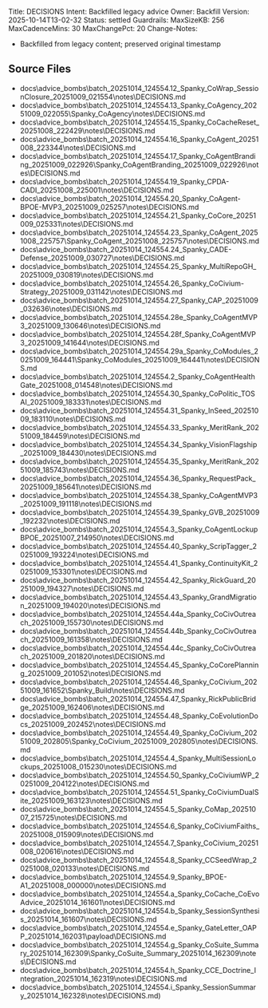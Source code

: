 Title: DECISIONS
Intent: Backfilled legacy advice
Owner: Backfill
Version: 2025-10-14T13-02-32
Status: settled
Guardrails:
  MaxSizeKB: 256
  MaxCadenceMins: 30
  MaxChangePct: 20
Change-Notes:
  - Backfilled from legacy content; preserved original timestamp

## Source Files
- docs\advice_bombs\batch_20251014_124554\.12_Spanky_CoWrap_SessionClosure_20251009_021554\notes\DECISIONS.md
- docs\advice_bombs\batch_20251014_124554\.13_Spanky_CoAgency_20251009_022055\Spanky_CoAgency\notes\DECISIONS.md
- docs\advice_bombs\batch_20251014_124554\.15_Spanky_CoCacheReset_20251008_222429\notes\DECISIONS.md
- docs\advice_bombs\batch_20251014_124554\.16_Spanky_CoAgent_20251008_223344\notes\DECISIONS.md
- docs\advice_bombs\batch_20251014_124554\.17_Spanky_CoAgentBranding_20251009_022926\Spanky_CoAgentBranding_20251009_022926\notes\DECISIONS.md
- docs\advice_bombs\batch_20251014_124554\.19_Spanky_CPDA-CADI_20251008_225001\notes\DECISIONS.md
- docs\advice_bombs\batch_20251014_124554\.20_Spanky_CoAgent-BPOE-MVP3_20251009_025257\notes\DECISIONS.md
- docs\advice_bombs\batch_20251014_124554\.21_Spanky_CoCore_20251009_025331\notes\DECISIONS.md
- docs\advice_bombs\batch_20251014_124554\.23_Spanky_CoAgent_20251008_225757\Spanky_CoAgent_20251008_225757\notes\DECISIONS.md
- docs\advice_bombs\batch_20251014_124554\.24_Spanky_CADE-Defense_20251009_030727\notes\DECISIONS.md
- docs\advice_bombs\batch_20251014_124554\.25_Spanky_MultiRepoGH_20251009_030819\notes\DECISIONS.md
- docs\advice_bombs\batch_20251014_124554\.26_Spanky_CoCivium-Strategy_20251009_031142\notes\DECISIONS.md
- docs\advice_bombs\batch_20251014_124554\.27_Spanky_CAP_20251009_032636\notes\DECISIONS.md
- docs\advice_bombs\batch_20251014_124554\.28e_Spanky_CoAgentMVP3_20251009_130646\notes\DECISIONS.md
- docs\advice_bombs\batch_20251014_124554\.28f_Spanky_CoAgentMVP3_20251009_141644\notes\DECISIONS.md
- docs\advice_bombs\batch_20251014_124554\.29a_Spanky_CoModules_20251009_164441\Spanky_CoModules_20251009_164441\notes\DECISIONS.md
- docs\advice_bombs\batch_20251014_124554\.2_Spanky_CoAgentHealthGate_20251008_014548\notes\DECISIONS.md
- docs\advice_bombs\batch_20251014_124554\.30_Spanky_CoPolitic_TOSAI_20251009_183331\notes\DECISIONS.md
- docs\advice_bombs\batch_20251014_124554\.31_Spanky_InSeed_20251009_183110\notes\DECISIONS.md
- docs\advice_bombs\batch_20251014_124554\.33_Spanky_MeritRank_20251009_184459\notes\DECISIONS.md
- docs\advice_bombs\batch_20251014_124554\.34_Spanky_VisionFlagship_20251009_184430\notes\DECISIONS.md
- docs\advice_bombs\batch_20251014_124554\.35_Spanky_MeritRank_20251009_185743\notes\DECISIONS.md
- docs\advice_bombs\batch_20251014_124554\.36_Spanky_RequestPack_20251009_185641\notes\DECISIONS.md
- docs\advice_bombs\batch_20251014_124554\.38_Spanky_CoAgentMVP3_20251009_191118\notes\DECISIONS.md
- docs\advice_bombs\batch_20251014_124554\.39_Spanky_GVB_20251009_192232\notes\DECISIONS.md
- docs\advice_bombs\batch_20251014_124554\.3_Spanky_CoAgentLockupBPOE_20251007_214950\notes\DECISIONS.md
- docs\advice_bombs\batch_20251014_124554\.40_Spanky_ScripTagger_20251009_193224\notes\DECISIONS.md
- docs\advice_bombs\batch_20251014_124554\.41_Spanky_ContinuityKit_20251009_153301\notes\DECISIONS.md
- docs\advice_bombs\batch_20251014_124554\.42_Spanky_RickGuard_20251009_194327\notes\DECISIONS.md
- docs\advice_bombs\batch_20251014_124554\.43_Spanky_GrandMigration_20251009_194020\notes\DECISIONS.md
- docs\advice_bombs\batch_20251014_124554\.44a_Spanky_CoCivOutreach_20251009_155730\notes\DECISIONS.md
- docs\advice_bombs\batch_20251014_124554\.44b_Spanky_CoCivOutreach_20251009_161358\notes\DECISIONS.md
- docs\advice_bombs\batch_20251014_124554\.44c_Spanky_CoCivOutreach_20251009_201820\notes\DECISIONS.md
- docs\advice_bombs\batch_20251014_124554\.45_Spanky_CoCorePlanning_20251009_201052\notes\DECISIONS.md
- docs\advice_bombs\batch_20251014_124554\.46_Spanky_CoCivium_20251009_161652\Spanky_Build\notes\DECISIONS.md
- docs\advice_bombs\batch_20251014_124554\.47_Spanky_RickPublicBridge_20251009_162406\notes\DECISIONS.md
- docs\advice_bombs\batch_20251014_124554\.48_Spanky_CoEvolutionDocs_20251009_202452\notes\DECISIONS.md
- docs\advice_bombs\batch_20251014_124554\.49_Spanky_CoCivium_20251009_202805\Spanky_CoCivium_20251009_202805\notes\DECISIONS.md
- docs\advice_bombs\batch_20251014_124554\.4_Spanky_MultiSessionLockups_20251008_015230\notes\DECISIONS.md
- docs\advice_bombs\batch_20251014_124554\.50_Spanky_CoCiviumWP_20251009_204122\notes\DECISIONS.md
- docs\advice_bombs\batch_20251014_124554\.51_Spanky_CoCiviumDualSite_20251009_163123\notes\DECISIONS.md
- docs\advice_bombs\batch_20251014_124554\.5_Spanky_CoMap_20251007_215725\notes\DECISIONS.md
- docs\advice_bombs\batch_20251014_124554\.6_Spanky_CoCiviumFaiths_20251008_015909\notes\DECISIONS.md
- docs\advice_bombs\batch_20251014_124554\.7_Spanky_CoCivium_20251008_020616\notes\DECISIONS.md
- docs\advice_bombs\batch_20251014_124554\.8_Spanky_CCSeedWrap_20251008_020133\notes\DECISIONS.md
- docs\advice_bombs\batch_20251014_124554\.9_Spanky_BPOE-A1_20251008_000000\notes\DECISIONS.md
- docs\advice_bombs\batch_20251014_124554\.a_Spanky_CoCache_CoEvoAdvice_20251014_161601\notes\DECISIONS.md
- docs\advice_bombs\batch_20251014_124554\.b_Spanky_SessionSynthesis_20251014_161607\notes\DECISIONS.md
- docs\advice_bombs\batch_20251014_124554\.e_Spanky_GateLetter_OAPP_20251014_162031\payload\DECISIONS.md
- docs\advice_bombs\batch_20251014_124554\.g_Spanky_CoSuite_Summary_20251014_162309\Spanky_CoSuite_Summary_20251014_162309\notes\DECISIONS.md
- docs\advice_bombs\batch_20251014_124554\.h_Spanky_CCE_Doctrine_Integration_20251014_162319\notes\DECISIONS.md
- docs\advice_bombs\batch_20251014_124554\.i_Spanky_SessionSummary_20251014_162328\notes\DECISIONS.md)
